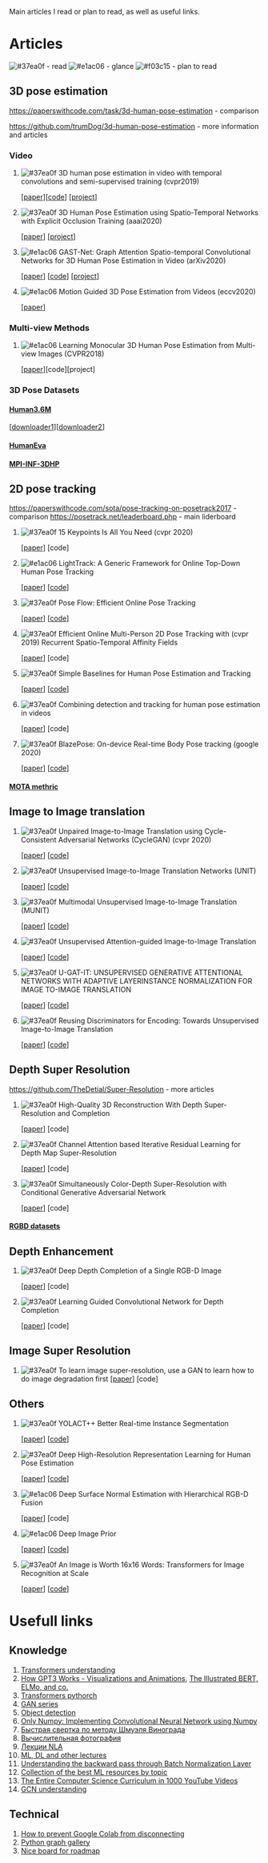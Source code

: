 Main articles I read or plan to read, as well as useful links.

# Articles


![#37ea0f](https://via.placeholder.com/15/37ea0f/000000?text=+)  - read
![#e1ac06](https://via.placeholder.com/15/e1ac06/000000?text=+) - glance
![#f03c15](https://via.placeholder.com/15/f03c15/000000?text=+) - plan to read


## 3D pose estimation

https://paperswithcode.com/task/3d-human-pose-estimation -  comparison

https://github.com/trumDog/3d-human-pose-estimation - more information and articles

### Video


1. ![#37ea0f](https://via.placeholder.com/15/37ea0f/000000?text=+)  3D human pose estimation in video with temporal convolutions and semi-supervised training (cvpr2019)

   [[paper](https://arxiv.org/abs/1811.11742)][[code](https://github.com/facebookresearch/VideoPose3D)]
   [[project](https://dariopavllo.github.io/VideoPose3D)]
   

2. ![#37ea0f](https://via.placeholder.com/15/37ea0f/000000?text=+)  3D Human Pose Estimation using Spatio-Temporal Networks with Explicit Occlusion Training (aaai2020)

    [[paper](http://tanrobby.github.io/focus_human.html)]
    [[project](http://tanrobby.github.io/focus_human.html)]



3. ![#e1ac06](https://via.placeholder.com/15/e1ac06/000000?text=+) GAST-Net: Graph Attention Spatio-temporal Convolutional Networks for 3D Human Pose Estimation in Video (arXiv2020)

     [[paper](https://arxiv.org/abs/2003.14179)]
     [[code](https://github.com/fabro66/GAST-Net-3DPoseEstimation)]
     [[project](http://www.juanrojas.net/gast/)]
     
     
     
4. ![#e1ac06](https://via.placeholder.com/15/e1ac06/000000?text=+) Motion Guided 3D Pose Estimation from Videos (eccv2020)

    [[paper](https://arxiv.org/abs/2004.13985)]
    



### Multi-view Methods


1. ![#e1ac06](https://via.placeholder.com/15/e1ac06/000000?text=+) Learning Monocular 3D Human Pose Estimation from Multi-view Images (CVPR2018)

   [[paper](https://arxiv.org/abs/1803.04775)][code][project]
   
   
   
### 3D Pose Datasets

#### [Human3.6M](http://vision.imar.ro/human3.6m/description.php)
   
   [[downloader1](https://github.com/anibali/h36m-fetch)][[downloader2](https://github.com/kotaro-inoue/human3.6m_downloader)]
   
#### [HumanEva](http://humaneva.is.tue.mpg.de/datasets_human_1)

#### [MPI-INF-3DHP](http://gvv.mpi-inf.mpg.de/3dhp-dataset/)


## 2D pose tracking

https://paperswithcode.com/sota/pose-tracking-on-posetrack2017 - comparison
https://posetrack.net/leaderboard.php -  main liderboard 



1. ![#37ea0f](https://via.placeholder.com/15/37ea0f/000000?text=+)  15 Keypoints Is All You Need (cvpr 2020)

   [[paper](https://arxiv.org/pdf/1912.02323.pdf)]
   [code]

2. ![#e1ac06](https://via.placeholder.com/15/e1ac06/000000?text=+) LightTrack: A Generic Framework for Online Top-Down Human Pose Tracking

   [[paper](https://arxiv.org/pdf/1905.02822.pdf)]
   [[code](https://github.com/Guanghan/lighttrack)]
   
3. ![#37ea0f](https://via.placeholder.com/15/37ea0f/000000?text=+)  Pose Flow: Efficient Online Pose Tracking

   [[paper](https://arxiv.org/pdf/1802.00977.pdf)]
   [[code](https://github.com/YuliangXiu/PoseFlow)]   
   
4. ![#37ea0f](https://via.placeholder.com/15/37ea0f/000000?text=+)  Efficient Online Multi-Person 2D Pose Tracking with (cvpr 2019)
Recurrent Spatio-Temporal Affinity Fields

   [[paper](https://arxiv.org/pdf/1811.11975.pdf)]
   [code]  
   
5. ![#37ea0f](https://via.placeholder.com/15/37ea0f/000000?text=+)  Simple Baselines for Human Pose Estimation and Tracking

   [[paper](https://arxiv.org/pdf/1804.06208.pdf)]
   [[code](https://github.com/microsoft/human-pose-estimation.pytorch)]
   
   
6. ![#37ea0f](https://via.placeholder.com/15/37ea0f/000000?text=+)  Combining detection and tracking for human pose estimation in videos

   [[paper](https://arxiv.org/pdf/2003.13743.pdf )]
   [code]
  
7. ![#37ea0f](https://via.placeholder.com/15/37ea0f/000000?text=+)  BlazePose: On-device Real-time Body Pose tracking (google 2020)

   [[paper](https://arxiv.org/pdf/2006.10204.pdf)]
   [[code](https://github.com/google/mediapipe)]
   
#### [MOTA methric]( https://cvhci.anthropomatik.kit.edu/~stiefel/papers/ECCV2006WorkshopCameraReady.pdf)
   
   
## Image to Image translation

1. ![#37ea0f](https://via.placeholder.com/15/37ea0f/000000?text=+)  Unpaired Image-to-Image Translation
using Cycle-Consistent Adversarial Networks (CycleGAN) (cvpr 2020)

   [[paper](https://arxiv.org/pdf/1703.10593.pdf)] 
   [[code](https://github.com/junyanz/pytorch-CycleGAN-and-pix2pix )]

2. ![#37ea0f](https://via.placeholder.com/15/37ea0f/000000?text=+)  Unsupervised Image-to-Image Translation Networks (UNIT)

   [[paper](https://arxiv.org/pdf/1703.00848.pdf)]
   [[code](https://github.com/mingyuliutw/unit )]
   
3. ![#37ea0f](https://via.placeholder.com/15/37ea0f/000000?text=+)  Multimodal Unsupervised Image-to-Image Translation (MUNIT)

   [[paper](https://arxiv.org/pdf/1804.04732.pdf )]
   [[code]( https://github.com/NVlabs/MUNIT )]   
   
4. ![#37ea0f](https://via.placeholder.com/15/37ea0f/000000?text=+)  Unsupervised Attention-guided Image-to-Image Translation

   [[paper]( https://arxiv.org/pdf/1806.02311.pdf)]
   [[code](https://github.com/AlamiMejjati/Unsupervised-Attention-guided-Image-to-Image-Translation)]  
   
5. ![#37ea0f](https://via.placeholder.com/15/37ea0f/000000?text=+)  U-GAT-IT: UNSUPERVISED GENERATIVE ATTENTIONAL NETWORKS WITH ADAPTIVE LAYERINSTANCE NORMALIZATION FOR IMAGE TO-IMAGE TRANSLATION

   [[paper](https://arxiv.org/pdf/1907.10830.pdf)]
   [[code](https://github.com/taki0112/UGATIT)]

6. ![#37ea0f](https://via.placeholder.com/15/37ea0f/000000?text=+)  Reusing Discriminators for Encoding: Towards Unsupervised Image-to-Image Translation

   [[paper](https://arxiv.org/pdf/2003.00273.pdf)]
   [[code](https://github.com/alpc91/NICE-GAN-pytorch)]  
   
   
## Depth Super Resolution
https://github.com/TheDetial/Super-Resolution - more articles 

1. ![#37ea0f](https://via.placeholder.com/15/37ea0f/000000?text=+)  High-Quality 3D Reconstruction With Depth Super-Resolution and Completion

   [[paper](https://ieeexplore.ieee.org/stamp/stamp.jsp?tp=&arnumber=8628990)]
   [code]

2. ![#37ea0f](https://via.placeholder.com/15/37ea0f/000000?text=+) Channel Attention based Iterative Residual Learning for Depth Map Super-Resolution

   [[paper](https://openaccess.thecvf.com/content_CVPR_2020/papers/Song_Channel_Attention_Based_Iterative_Residual_Learning_for_Depth_Map_Super-Resolution_CVPR_2020_paper.pdf)]
   [code]
   
3. ![#37ea0f](https://via.placeholder.com/15/37ea0f/000000?text=+) Simultaneously Color-Depth Super-Resolution with Conditional Generative Adversarial Network   

   [[paper](https://arxiv.org/pdf/1708.09105.pdf)]
   [code]
 
#### [RGBD datasets](http://www.michaelfirman.co.uk/RGBDdatasets/) 
   

## Depth Enhancement 

1. ![#37ea0f](https://via.placeholder.com/15/37ea0f/000000?text=+) Deep Depth Completion of a Single RGB-D Image

   [[paper](https://openaccess.thecvf.com/content_cvpr_2018/papers/Zhang_Deep_Depth_Completion_CVPR_2018_paper.pdf )]
   [code]
   
2. ![#37ea0f](https://via.placeholder.com/15/37ea0f/000000?text=+) Learning Guided Convolutional Network for Depth Completion 

   [[paper](https://arxiv.org/pdf/1708.09105.pdf)]
   [code]   
   
  

   
## Image Super Resolution

1. ![#37ea0f](https://via.placeholder.com/15/37ea0f/000000?text=+) To learn image super-resolution, use a GAN to learn how to do image degradation first
   [[paper](https://arxiv.org/pdf/1807.11458.pdf)]
   [code]  

## Others

1. ![#37ea0f](https://via.placeholder.com/15/37ea0f/000000?text=+)  YOLACT++ Better Real-time Instance Segmentation 

   [[paper](https://arxiv.org/pdf/1912.06218.pdf)]
   [[code](https://github.com/dbolya/yolact)]


2. ![#37ea0f](https://via.placeholder.com/15/37ea0f/000000?text=+)  Deep High-Resolution Representation Learning for Human Pose Estimation 

   [[paper](https://arxiv.org/pdf/1902.09212v1.pdf)]
   [[code](https://github.com/leoxiaobin/deep-high-resolution-net.pytorch)]
   
3. ![#e1ac06](https://via.placeholder.com/15/e1ac06/000000?text=+)  Deep Surface Normal Estimation with Hierarchical RGB-D Fusion

   [[paper](http://wenxiusun.com/wordpress/wp-content/uploads/2019/10/Zeng_Deep_Surface_Normal_Estimation_With_Hierarchical_RGB-D_Fusion_CVPR_2019_paper.pdf)]
   [code]
   
4. ![#e1ac06](https://via.placeholder.com/15/e1ac06/000000?text=+)  Deep Image Prior

   [[paper](https://openaccess.thecvf.com/content_cvpr_2018/papers/Ulyanov_Deep_Image_Prior_CVPR_2018_paper.pdf)]
   [[code](https://github.com/DmitryUlyanov/deep-image-prior)]

5. ![#37ea0f](https://via.placeholder.com/15/37ea0f/000000?text=+)  An Image is Worth 16x16 Words: Transformers for Image Recognition at Scale

   [[paper](https://arxiv.org/abs/2010.11929)]
   [[code](https://github.com/google-research/vision_transformer)]
   



# Usefull links


## Knowledge 
1. [Transformers understanding](http://jalammar.github.io/illustrated-transformer/)
2. [How GPT3 Works - Visualizations and Animations](http://jalammar.github.io/how-gpt3-works-visualizations-animations/), [The Illustrated BERT, ELMo, and co.](http://jalammar.github.io/illustrated-bert/)
3. [Transformers pythorch](https://towardsdatascience.com/how-to-code-the-transformer-in-pytorch-24db27c8f9ec#3fa3)
4. [GAN series](https://medium.com/@jonathan_hui/gan-gan-series-2d279f906e7b)
5. [Object detection](https://lilianweng.github.io/lil-log/2017/10/29/object-recognition-for-dummies-part-1.html)
6. [Only Numpy: Implementing Convolutional Neural Network using Numpy](https://becominghuman.ai/only-numpy-implementing-convolutional-neural-network-using-numpy-deriving-forward-feed-and-back-458a5250d6e4)
7. [Быстрая свертка по методу Шмуэля Винограда](https://m.habr.com/ru/post/477718/)
8. [Вычислительная фотография](https://vas3k.ru/blog/computational_photography/)
9. [Лекции NLA](https://docs.google.com/document/d/1nyzgdOuHI84oGLY2po1_Njq5qnamJByqNMXBfFHBoo0/edit)
10. [ML, DL and other lectures](https://deep-learning-drizzle.github.io/)
11. [Understanding the backward pass through Batch Normalization Layer](https://kratzert.github.io/2016/02/12/understanding-the-gradient-flow-through-the-batch-normalization-layer.html)
12. [Collection of the best ML resources by topic](https://madewithml.com/topics/?fbclid=IwAR0VSQDUySd9saxuoS486M58z7LmDaP5S8cGao6HO4RV5Obw9Mnyo_z_RI8)
13. [The Entire Computer Science Curriculum in 1000 YouTube Videos](https://laconicml.com/computer-science-curriculum-youtube-videos/)
14. [GCN understanding](https://www.topbots.com/graph-convolutional-networks/)
   
## Technical

1. [How to prevent Google Colab from disconnecting](https://medium.com/@shivamrawat_756/how-to-prevent-google-colab-from-disconnecting-717b88a128c0)
2. [Python graph gallery](https://python-graph-gallery.com/)
3. [Nice board for roadmap](https://miro.com/)
   
